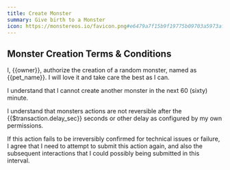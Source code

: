 ```yaml
---
title: Create Monster
summary: Give birth to a Monster
icon: https://monstereos.io/favicon.png#e6479a7f15b9f19775b09703a5973af41e6e6c0eefbe0c09b9f032a286248b74
---
```


## Monster Creation Terms & Conditions

I, {{owner}}, authorize the creation of a random monster,
named as {{pet_name}}. I will love it and take care the best as I can.

I understand that I cannot create another monster in the next
60 (sixty) minute.

I understand that monsters actions are not reversible after the
{{$transaction.delay_sec}} seconds or other delay as configured
by my own permissions.

If this action fails to be irreversibly confirmed for technical issues
or failure, I agree that I need to attempt to submit this action again,
and also the subsequent interactions that I could possibly being submitted
in this interval.
